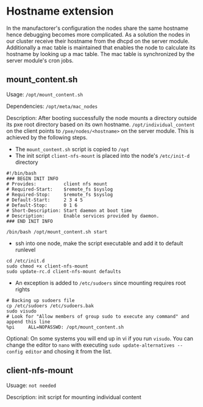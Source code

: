 # Hostname extension

In the manufactorer's configuration the nodes share the same hostname hence debugging becomes more complicated. As a solution the nodes in our cluster receive their hostname from the dhcpd on the server module. Additionally 
a mac table is maintained that enables the node to calculate its hostname by looking up a mac table. The mac table is synchronized by the server module's cron jobs.

## mount_content.sh

Usage: `/opt/mount_content.sh`

Dependencies: `/opt/meta/mac_nodes`

Description: After booting successfully the node mounts a directory outside its pxe root directory based on its own hostname. `/opt/individual_content` on the client points to `/pxe/nodes/<hostname>` on the server module. This is achieved by 
the following steps.

* The `mount_content.sh` script is copied to `/opt`
* The init script `client-nfs-mount` is placed into the node's `/etc/init-d` directory
```
#!/bin/bash
### BEGIN INIT INFO
# Provides:          client nfs mount
# Required-Start:    $remote_fs $syslog
# Required-Stop:     $remote_fs $syslog
# Default-Start:     2 3 4 5
# Default-Stop:      0 1 6
# Short-Description: Start daemon at boot time
# Description:       Enable services provided by daemon.
### END INIT INFO

/bin/bash /opt/mount_content.sh start
```
* ssh into one node, make the script executable and add it to default runlevel
```
cd /etc/init.d
sudo chmod +x client-nfs-mount
sudo update-rc.d client-nfs-mount defaults
```

* An exception is added to `/etc/sudoers` since mounting requires root rights

```
# Backing up sudoers file
cp /etc/sudoers /etc/sudoers.bak
sudo visudo
# Look for "Allow members of group sudo to execute any command" and append this line
%pi     ALL=NOPASSWD: /opt/mount_content.sh

```

Optional: On some systems you will end up in vi if you run `visudo`. You can change the editor to `nano` with executing `sudo update-alternatives --config editor` and chosing it from the list.

## client-nfs-mount

Usuage: `not needed`

Description: init script for mounting individual content